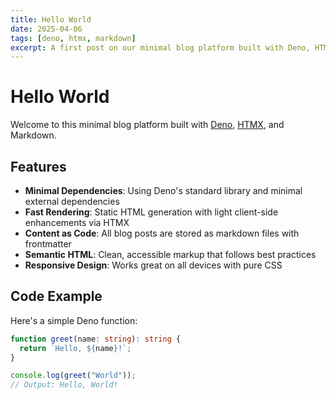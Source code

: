 ```yaml
---
title: Hello World
date: 2025-04-06
tags: [deno, htmx, markdown]
excerpt: A first post on our minimal blog platform built with Deno, HTMX, and Markdown.
---
```


# Hello World

Welcome to this minimal blog platform built with [Deno](https://deno.land/),
[HTMX](https://htmx.org/), and Markdown.

## Features

- **Minimal Dependencies**: Using Deno's standard library and minimal external
  dependencies
- **Fast Rendering**: Static HTML generation with light client-side enhancements
  via HTMX
- **Content as Code**: All blog posts are stored as markdown files with
  frontmatter
- **Semantic HTML**: Clean, accessible markup that follows best practices
- **Responsive Design**: Works great on all devices with pure CSS

## Code Example

Here's a simple Deno function:

```typescript
function greet(name: string): string {
  return `Hello, ${name}!`;
}

console.log(greet("World"));
// Output: Hello, World!
```
